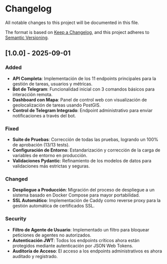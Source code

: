 # Changelog

All notable changes to this project will be documented in this file.

The format is based on [Keep a Changelog](https://keepachangelog.com/en/1.0.0/),
and this project adheres to [Semantic Versioning](https://semver.org/spec/v2.0.0.html).

## [1.0.0] - 2025-09-01

### Added
- **API Completa**: Implementación de los 11 endpoints principales para la gestión de tareas, usuarios y métricas.
- **Bot de Telegram**: Funcionalidad inicial con 3 comandos básicos para interacción remota.
- **Dashboard con Mapa**: Panel de control web con visualización de geolocalización de tareas usando PostGIS.
- **Control de Telegram Integrado**: Endpoint administrativo para enviar notificaciones a través del bot.

### Fixed
- **Suite de Pruebas**: Corrección de todas las pruebas, logrando un 100% de aprobación (13/13 tests).
- **Configuración de Entorno**: Estandarización y corrección de la carga de variables de entorno en producción.
- **Validaciones Pydantic**: Refinamiento de los modelos de datos para validaciones más estrictas y seguras.

### Changed
- **Despliegue a Producción**: Migración del proceso de despliegue a un sistema basado en Docker Compose para mayor portabilidad.
- **SSL Automático**: Implementación de Caddy como reverse proxy para la gestión automática de certificados SSL.

### Security
- **Filtro de Agente de Usuario**: Implementado un filtro para bloquear peticiones de agentes no autorizados.
- **Autenticación JWT**: Todos los endpoints críticos ahora están protegidos mediante autenticación por JSON Web Tokens.
- **Auditoría de Acceso**: El acceso a los endpoints administrativos es ahora auditado y registrado.
